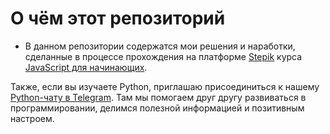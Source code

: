 # О чём этот репозиторий
- В данном репозитории содержатся мои решения и наработки, сделанные в процессе прохождения на платформе [Stepik](https://stepik.org/users/525951056) курса [JavaScript для начинающих](https://stepik.org/course/2223).

Также, если вы изучаете Python, приглашаю присоединиться к нашему [Python-чату в Telegram](https://t.me/+rxlCtc-aRxEwZmNi). Там мы помогаем друг другу развиваться в программировании, делимся полезной информацией и позитивным настроем.
